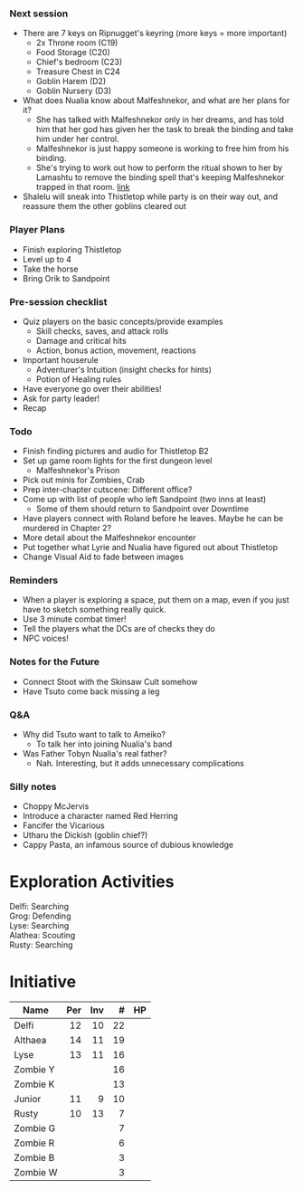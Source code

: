 ### Next session

* There are 7 keys on Ripnugget's keyring (more keys = more important)
  * 2x Throne room (C19)
  * Food Storage (C20)
  * Chief's bedroom (C23)
  * Treasure Chest in C24
  * Goblin Harem (D2)
  * Goblin Nursery (D3)
* What does Nualia know about Malfeshnekor, and what are her plans for it?
  * She has talked with Malfeshnekor only in her dreams, and has told him that her god has given her the task to break the binding and take him under her control.
  * Malfeshnekor is just happy someone is working to free him from his binding.
  * She's trying to work out how to perform the ritual shown to her by Lamashtu to remove the binding spell that's keeping Malfeshnekor trapped in that room. [link](https://paizo.com/threads/rzs2t67q?Is-Nualia-dumb#2)
* Shalelu will sneak into Thistletop while party is on their way out, and reassure them the other goblins cleared out

### Player Plans

* Finish exploring Thistletop
* Level up to 4
* Take the horse
* Bring Orik to Sandpoint

### Pre-session checklist

* Quiz players on the basic concepts/provide examples
  * Skill checks, saves, and attack rolls
  * Damage and critical hits
  * Action, bonus action, movement, reactions
* Important houserule
  * Adventurer's Intuition (insight checks for hints)
  * Potion of Healing rules
* Have everyone go over their abilities!
* Ask for party leader!
* Recap

### Todo

* Finish finding pictures and audio for Thistletop B2
* Set up game room lights for the first dungeon level
  * Malfeshnekor's Prison
* Pick out minis for Zombies, Crab
* Prep inter-chapter cutscene: Different office?
* Come up with list of people who left Sandpoint (two inns at least)
  * Some of them should return to Sandpoint over Downtime
* Have players connect with Roland before he leaves. Maybe he can be murdered in Chapter 2?
* More detail about the Malfeshnekor encounter
* Put together what Lyrie and Nualia have figured out about Thistletop
* Change Visual Aid to fade between images

### Reminders

* When a player is exploring a space, put them on a map, even if you just have to sketch something really quick.
* Use 3 minute combat timer!
* Tell the players what the DCs are of checks they do
* NPC voices!

### Notes for the Future

* Connect Stoot with the Skinsaw Cult somehow
* Have Tsuto come back missing a leg

### Q&A

* Why did Tsuto want to talk to Ameiko?
  * To talk her into joining Nualia's band
* Was Father Tobyn Nualia's real father?
  * Nah. Interesting, but it adds unnecessary complications

### Silly notes

* Choppy McJervis
* Introduce a character named Red Herring
* Fancifer the Vicarious
* Utharu the Dickish (goblin chief?)
* Cappy Pasta, an infamous source of dubious knowledge

# Exploration Activities

Delfi: Searching  
Grog: Defending  
Lyse: Searching  
Alathea: Scouting  
Rusty: Searching

# Initiative

| Name     |  Per |  Inv |  # | HP     |
|----------|-----:|-----:|---:|--------|
| Delfi    |   12 |   10 | 22 |        |
| Althaea  |   14 |   11 | 19 |        |
| Lyse     |   13 |   11 | 16 |        |
| Zombie Y |      |      | 16 |        |
| Zombie K |      |      | 13 |        |
| Junior   |   11 |    9 | 10 |        |
| Rusty    |   10 |   13 |  7 |        |
| Zombie G |      |      |  7 |        |
| Zombie R |      |      |  6 |        |
| Zombie B |      |      |  3 |        |
| Zombie W |      |      |  3 |        |
